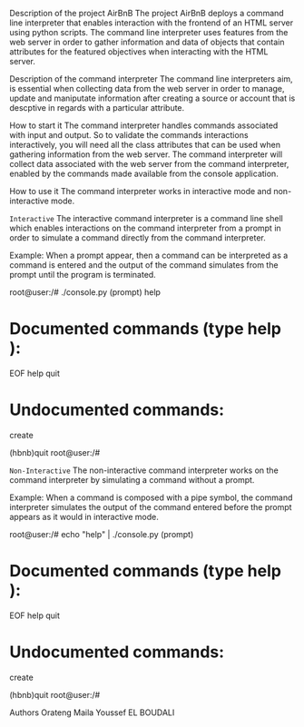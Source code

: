 Description of the project AirBnB
The project AirBnB deploys a command line interpreter
that enables interaction with the frontend of an HTML server
using python scripts. The command line interpreter uses features
from the web server in order to gather information and data
of objects that contain attributes for the featured objectives
when interacting with the HTML server.

Description of the command interpreter
The command line interpreters aim, is essential when collecting data
from the web server in order to manage, update and maniputate
information after creating a source or account that is descptive
in regards with a particular attribute.

How to start it
The command interpreter handles commands associated with input
and output. So to validate the commands interactions interactively,
you will need all the class attributes that can be used when
gathering information from the web server. The command interpreter
will collect data associated with the web server from the command
interpreter, enabled by the commands made available from the
console application.

How to use it
The command interpreter works in interactive mode and non-interactive mode.

`Interactive`
The interactive command interpreter is a command line shell which enables
interactions on the command interpreter from a prompt in order to
simulate a command directly from the command interpreter.

Example:
When a prompt appear, then a command can be interpreted as a command is entered
and the output of the command simulates from the prompt until the program
is terminated.

root@user:/# ./console.py
(prompt) help

Documented commands (type help <topic>):
========================================
EOF  help  quit

Undocumented commands:
======================
create

(hbnb)quit
root@user:/#

`Non-Interactive`
The non-interactive command interpreter works on the command interpreter by
simulating a command without a prompt.

Example:
When a command is composed with a pipe symbol, the command interpreter simulates
the output of the command entered before the prompt appears as it would in
interactive mode.

root@user:/# echo "help" | ./console.py
(prompt)

Documented commands (type help <topic>):
========================================
EOF  help  quit

Undocumented commands:
======================
create

(hbnb)quit
root@user:/#

Authors
Orateng Maila
Youssef EL BOUDALI
